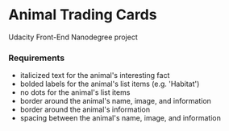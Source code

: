 # Animal Trading Cards
Udacity Front-End Nanodegree project

### Requirements
* italicized text for the animal's interesting fact
* bolded labels for the animal's list items (e.g. 'Habitat')
* no dots for the animal's list items
* border around the animal's name, image, and information
* border around the animal's information
* spacing between the animal's name, image, and information
